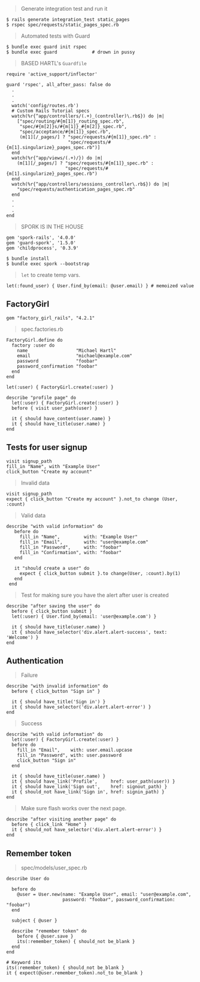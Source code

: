 > Generate integration test and run it

    $ rails generate integration_test static_pages
    $ rspec spec/requests/static_pages_spec.rb

> Automated tests with Guard

    $ bundle exec guard init rspec
    $ bundle exec guard             # drown in pussy

> BASED HARTL's `Guardfile`

    require 'active_support/inflector'

    guard 'rspec', all_after_pass: false do
      .
      .
      .
      watch('config/routes.rb')
      # Custom Rails Tutorial specs
      watch(%r{^app/controllers/(.+)_(controller)\.rb$}) do |m|
        ["spec/routing/#{m[1]}_routing_spec.rb",
         "spec/#{m[2]}s/#{m[1]}_#{m[2]}_spec.rb",
         "spec/acceptance/#{m[1]}_spec.rb",
         (m[1][/_pages/] ? "spec/requests/#{m[1]}_spec.rb" :
                           "spec/requests/#{m[1].singularize}_pages_spec.rb")]
      end
      watch(%r{^app/views/(.+)/}) do |m|
        (m[1][/_pages/] ? "spec/requests/#{m[1]}_spec.rb" :
                          "spec/requests/#{m[1].singularize}_pages_spec.rb")
      end
      watch(%r{^app/controllers/sessions_controller\.rb$}) do |m|
        "spec/requests/authentication_pages_spec.rb"
      end
      .
      .
      .
    end

> SPORK IS IN THE HOUSE

    gem 'spork-rails', '4.0.0'
    gem 'guard-spork', '1.5.0'
    gem 'childprocess', '0.3.9'

    $ bundle install
    $ bundle exec spork --bootstrap

> `let` to create temp vars.

    let(:found_user) { User.find_by(email: @user.email) } # memoized value

## FactoryGirl

    gem "factory_girl_rails", "4.2.1"

>spec.factories.rb

    FactoryGirl.define do
      factory :user do
        name                  "Michael Hartl"
        email                 "michael@example.com"
        password              "foobar"
        password_confirmation "foobar"
      end
    end

    let(:user) { FactoryGirl.create(:user) }

    describe "profile page" do
      let(:user) { FactoryGirl.create(:user) }
      before { visit user_path(user) }

      it { should have_content(user.name) }
      it { should have_title(user.name) }
    end

## Tests for user signup

    visit signup_path
    fill_in "Name", with "Example User"
    click_button "Create my account"

> Invalid data

    visit signup_path
    expect { click_button "Create my account" }.not_to change (User, :count)

> Valid data

    describe "with valid information" do
       before do
         fill_in "Name",         with: "Example User"
         fill_in "Email",        with: "user@example.com"
         fill_in "Password",     with: "foobar"
         fill_in "Confirmation", with: "foobar"
       end

       it "should create a user" do
         expect { click_button submit }.to change(User, :count).by(1)
       end
     end

> Test for making sure you have the alert after user is created

    describe "after saving the user" do
      before { click_button submit }
      let(:user) { User.find_by(email: 'user@example.com') }

      it { should have_title(user.name) }
      it { should have_selector('div.alert.alert-success', text: 'Welcome') }
    end

## Authentication

> Failure

    describe "with invalid information" do
      before { click_button "Sign in" }

      it { should have_title('Sign in') }
      it { should have_selector('div.alert.alert-error') }
    end

> Success

    describe "with valid information" do
      let(:user) { FactoryGirl.create(:user) }
      before do
        fill_in "Email",    with: user.email.upcase
        fill_in "Password", with: user.password
        click_button "Sign in"
      end

      it { should have_title(user.name) }
      it { should have_link('Profile',     href: user_path(user)) }
      it { should have_link('Sign out',    href: signout_path) }
      it { should_not have_link('Sign in', href: signin_path) }
    end

> Make sure flash works over the next page.

    describe "after visiting another page" do
      before { click_link "Home" }
      it { should_not have_selector('div.alert.alert-error') }
    end

## Remember token

> spec/models/user_spec.rb

    describe User do

      before do
        @user = User.new(name: "Example User", email: "user@example.com",
                         password: "foobar", password_confirmation: "foobar")
      end

      subject { @user }

      describe "remember token" do
        before { @user.save }
        its(:remember_token) { should_not be_blank }
      end
    end

    # Keyword its
    its(:remember_token) { should_not be_blank }
    it { expect(@user.remember_token).not_to be_blank }











